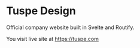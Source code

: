 # Tuspe Design

Official company website built in Svelte and Routify.

You visit live site at https://tuspe.com